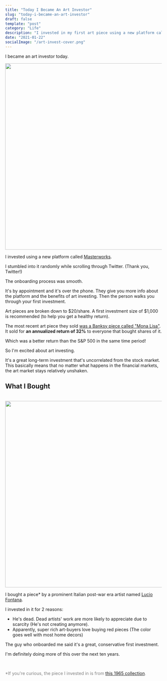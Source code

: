 ```yaml
---
title: "Today I Became An Art Investor"
slug: "today-i-became-an-art-investor"
draft: false
template: "post"
category: "Life"
description: "I invested in my first art piece using a new platform called Masterworks. Super excited about this!"
date: "2021-01-22"
socialImage: "/art-invest-cover.png"
---
```


I became an art investor today.

<img src="/art-invest.png" alt="" border="0" width="600">

<br />

I invested using a new platform called [Masterworks](https://www.masterworks.io/).

I stumbled into it randomly while scrolling through Twitter. (Thank you, Twitter!)

The onboarding process was smooth.

It's by appointment and it's over the phone. They give you more info about the platform and the benefits of art investing. Then the person walks you through your first investment.

Art pieces are broken down to \$20/share. A first investment size of \$1,000 is recommended (to help you get a healthy return).

The most recent art piece they sold [was a Banksy piece called "Mona Lisa"](https://www.masterworks.io/research/post/O0p5MYsza0Y6YcC2Pu6jb). It sold for **an annualized return of 32%** to everyone that bought shares of it.

Which was a better return than the S&P 500 in the same time period!

So I'm excited about art investing.

It's a great long-term investment that's uncorrelated from the stock market. This basically means that no matter what happens in the financial markets, the art market stays relatively unshaken.

## What I Bought

<br />

<img src="/art-invest-my-first.png" alt="" border="0" width="600">

<br />

I bought a piece\* by a prominent Italian post-war era artist named [Lucio Fontana](https://news.artnet.com/art-world/lucio-fontana-432593).

I invested in it for 2 reasons:

- He's dead. Dead artists' work are more likely to appreciate due to scarcity (He's not creating anymore).
- Apparently, super rich art-buyers love buying red pieces (The color goes well with most home decors)

The guy who onboarded me said it's a great, conservative first investment.

I'm definitely doing more of this over the next ten years.

<br />

<span style="color:gray">\*If you're curious, the piece I invested in is from [this 1965 collection](https://www.sothebys.com/en/videos/lucio-fontana-concetto-spaziale-attese-1965).</span>
